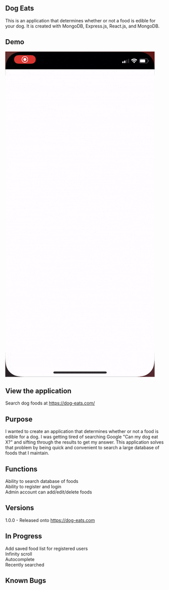 ## Dog Eats

This is an application that determines whether or not a food is edible for your dog. It is created with MongoDB, Express.js, React.js, and MongoDB.

## Demo

![Dog Eats Demo](demo/dogeats.gif)

## View the application

Search dog foods at https://dog-eats.com/

## Purpose

I wanted to create an application that determines whether or not a food is edible for a dog. I was getting tired of searching Google "Can my dog eat X?" and sifting through the results to get my answer. This application solves that problem by being quick and convenient to search a large database of foods that I maintain.

## Functions

Ability to search database of foods<br />
Ability to register and login<br />
Admin account can add/edit/delete foods<br />

## Versions

1.0.0 - Released onto https://dog-eats.com<br />

## In Progress

Add saved food list for registered users<br />
Infinity scroll<br />
Autocomplete<br />
Recently searched<br />

## Known Bugs
